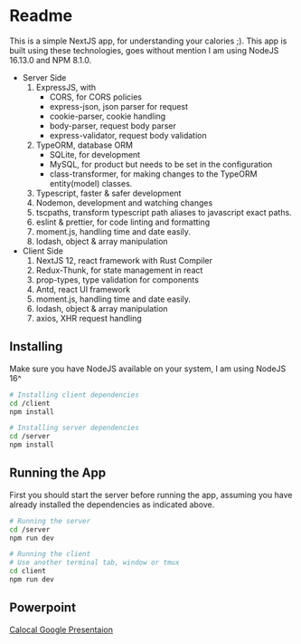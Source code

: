 # Readme

This is a simple NextJS app, for understanding your calories ;). This app is built using these technologies, goes without mention I am using NodeJS 16.13.0 and NPM 8.1.0.

- Server Side
    1. ExpressJS, with
        - CORS, for CORS policies
        - express-json, json parser for request
        - cookie-parser, cookie handling
        - body-parser, request body parser 
        - express-validator, request body validation
    2. TypeORM, database ORM
        - SQLite, for development
        - MySQL, for product but needs to be set in the configuration
        - class-transformer, for making changes to the TypeORM entity(model) classes.
    3. Typescript, faster & safer development
    4. Nodemon, development and watching changes
    5. tscpaths, transform typescript path aliases to javascript exact paths.
    6. eslint & prettier, for code linting and formatting
    7. moment.js, handling time and date easily.
    8. lodash, object & array manipulation
- Client Side
    1. NextJS 12, react framework with Rust Compiler
    2. Redux-Thunk, for state management in react
    3. prop-types, type validation for components
    4. Antd, react UI framework
    5. moment.js, handling time and date easily.
    6. lodash, object & array manipulation
    7. axios, XHR request handling

## Installing

Make sure you have NodeJS available on your system, I am using NodeJS 16^

```bash
# Installing client dependencies
cd /client
npm install

# Installing server dependencies
cd /server
npm install
```

## Running the App

First you should start the server before running the app, assuming you have already installed the dependencies as indicated above.

```bash
# Running the server
cd /server
npm run dev

# Running the client
# Use another terminal tab, window or tmux
cd client
npm run dev
```

## Powerpoint

[Calocal Google Presentaion](https://docs.google.com/presentation/d/1KVTzUzZlZPOlkoYh0yTXsLE0qcwGM5jIwzi1fFcP-7E/edit?usp=sharing)
